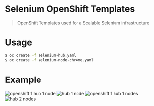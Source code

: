 Selenium OpenShift Templates
===

> OpenShift Templates used for a Scalable Selenium infrastructure

Usage
===

```bash
$ oc create -f selenium-hub.yaml
$ oc create -f selenium-node-chrome.yaml
```

Example
===

![openshift 1 hub 1 node](http://i.imgur.com/Ux3VcE3.png)
![hub 1 node](http://i.imgur.com/FBIDvta.png)
![openshift 1 hub 1 nodes](http://i.imgur.com/JpMkwTP.png)
![hub 2 nodes](http://i.imgur.com/LBqQ0KS.png)
